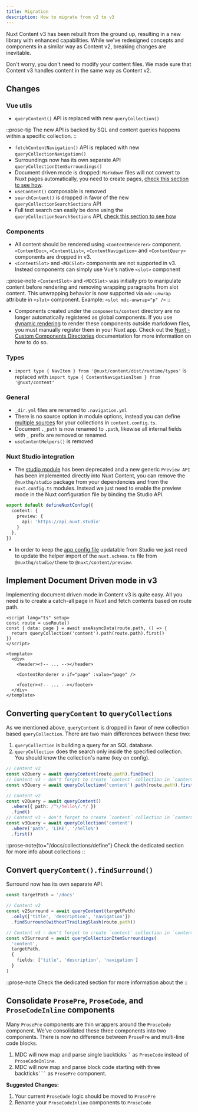 ```yaml
---
title: Migration
description: How to migrate from v2 to v3
---
```


Nuxt Content v3 has been rebuilt from the ground up, resulting in a new library with enhanced capabilities. While we've redesigned concepts and components in a similar way as Content v2, breaking changes are inevitable.

Don't worry, you don't need to modify your content files. We made sure that Content v3 handles content in the same way as Content v2.

## Changes

### Vue utils

- `queryContent()` API is replaced with new `queryCollection()`

::prose-tip
The new API is backed by SQL and content queries happens within a specific collection.
::

- `fetchContentNavigation()` API is replaced with new `queryCollectionNavigation()`
- Surroundings now has its own separate API `queryCollectionItemSurroundings()`
- Document driven mode is dropped: `Markdown` files will not convert to Nuxt pages automatically, you need to create pages, [check this section to see how](/docs/components/content-renderer#example).
- `useContent()` composable is removed
- `searchContent()` is dropped in favor of the new `queryCollectionSearchSections` API
- Full text search can easily be done using the `queryCollectionSearchSections` API, [check this section to see how](/docs/advanced/fulltext-search)

### Components

- All content should be rendered using `<ContentRenderer>` component. `<ContentDoc>`, `<ContentList>`, `<ContentNavigation>` and `<ContentQuery>` components are dropped in v3.
- `<ContentSlot>` and `<MDCSlot>` components are not supported in v3. Instead components can simply use Vue's native `<slot>` component

::prose-note
`<ContentSlot>` and `<MDCSlot>` was initially pro to manipulate content before rendering and removing wrapping paragraphs from slot content. This unwrapping behavior is now supported via `mdc-unwrap` attribute in `<slot>` component. Example: `<slot mdc-unwrap="p" />`
::

- Components created under the `components/content` directory are no longer automatically registered as global components. If you use [dynamic rendering](https://vuejs.org/guide/essentials/component-basics.html#dynamic-components) to render these components outside markdown files, you must manually register them in your Nuxt app. Check out the [Nuxt - Custom Components Directories](https://nuxt.com/docs/guide/directory-structure/components#custom-directories) documentation for more information on how to do so.

### Types

- `import type { NavItem } from '@nuxt/content/dist/runtime/types'` is replaced with `import type { ContentNavigationItem } from '@nuxt/content'`

### General

- `_dir.yml` files are renamed to `.navigation.yml`
- There is no source option in module options, instead you can define [multiple sources](/docs/collections/sources) for your collections in `content.config.ts`.
- Document `._path` is now renamed to `.path`, likewise all internal fields with `_` prefix are removed or renamed.
- `useContentHelpers()` is removed

### Nuxt Studio integration

- The [studio module](https://nuxtlabs/studio-module) has been deprecated and a new generic `Preview API` has been implemented directly into Nuxt Content, you can remove the `@nuxthq/studio` package from your dependencies and from the `nuxt.config.ts` modules. Instead we just need to enable the preview mode in the Nuxt configuration file by binding the Studio API.

```ts [nuxt.config.ts]
export default defineNuxtConfig({
  content: {
    preview: {
      api: 'https://api.nuxt.studio'
    }
  },
})
```

- In order to keep the [app config file](/docs/studio/config) updatable from Studio we just need to update the helper import of the `nuxt.schema.ts` file from `@nuxthq/studio/theme` to `@nuxt/content/preview`.

## Implement Document Driven mode in v3

Implementing document driven mode in Content v3 is quite easy. All you need is to create a catch-all page in Nuxt and fetch contents based on route path.

```vue [pages/[...slug\\].vue]
<script lang="ts" setup>
const route = useRoute()
const { data: page } = await useAsyncData(route.path, () => {
  return queryCollection('content').path(route.path).first()
})
</script>

<template>
  <div>
    <header><!-- ... --></header>

    <ContentRenderer v-if="page" :value="page" />

    <footer><!-- ... --></footer>
  </div>
</template>
```

## Converting `queryContent` to `queryCollections`

As we mentioned above, `queryContent` is dropped in favor of new collection based `queryCollection`. There are two main differences between these two:

1. `queryCollection` is building a query for an SQL database.
2. `queryCollection` does the search only inside the specified collection. You should know the collection's name (key on config).

```ts [Find content with path]
// Content v2
const v2Query = await queryContent(route.path).findOne()
// Content v3 - don't forget to create `content` collection in `content.config.ts`
const v3Query = await queryCollection('content').path(route.path).first()
```

```ts [Find contents with custom filter]
// Content v2
const v2Query = await queryContent()
  .where({ path: /^\/hello\/.*/ })
  .find()
// Content v3 - don't forget to create `content` collection in `content.config.ts`
const v3Query = await queryCollection('content')
  .where('path', 'LIKE', '/hello%')
  .first()
```

::prose-note{to="/docs/collections/define"}
Check the dedicated section for more info about collections
::

## Convert `queryContent().findSurround()`

Surround now has its own separate API.

```ts
const targetPath = '/docs'

// Content v2
const v2Surround = await queryContent(targetPath)
  .only(['title', 'description', 'navigation'])
  .findSurround(withoutTrailingSlash(route.path))

// Content v3 - don't forget to create `content` collection in `content.config.ts`
const v3Surround = await queryCollectionItemSurroundings(
  'content',
  targetPath,
  {
    fields: ['title', 'description', 'navigation']
  }
)
```

::prose-note
Check the dedicated section for more information about the
::

## Consolidate `ProsePre`, `ProseCode`, and `ProseCodeInline` components

Many `ProsePre` components are thin wrappers around the `ProseCode` component. We've consolidated these three components into two components. There is now no difference between `ProsePre` and multi-line code blocks.

1. MDC will now map and parse single backticks `` ` `` as `ProseCode` instead of `ProseCodeInline`.
2. MDC will now map and parse block code starting with three backticks` ``` ` as `ProsePre` component.

**Suggested Changes:**

1. Your current `ProseCode` logic should be moved to `ProsePre`
2. Rename your `ProseCodeInline` components to `ProseCode`
